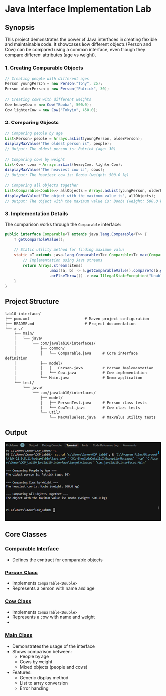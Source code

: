# Java Interface Implementation Lab

## Synopsis
This project demonstrates the power of Java interfaces in creating flexible and maintainable code. It showcases how different objects (Person and Cow) can be compared using a common interface, even though they compare different attributes (age vs weight). 


### 1. Creating Comparable Objects
```java
// Creating people with different ages
Person youngPerson = new Person("Tony", 25);
Person olderPerson = new Person("Patrick", 30);

// Creating cows with different weights
Cow heavyCow = new Cow("Booba", 500.0);
Cow lighterCow = new Cow("Tokyio", 450.0);
```

### 2. Comparing Objects
```java
// Comparing people by age
List<Person> people = Arrays.asList(youngPerson, olderPerson);
displayMaxValue("The oldest person is", people);
// Output: The oldest person is: Patrick (age: 30)

// Comparing cows by weight
List<Cow> cows = Arrays.asList(heavyCow, lighterCow);
displayMaxValue("The heaviest cow is", cows);
// Output: The heaviest cow is: Booba (weight: 500.0 kg)

// Comparing all objects together
List<Comparable<Double>> allObjects = Arrays.asList(youngPerson, olderPerson, heavyCow, lighterCow);
displayMaxValue("The object with the maximum value is", allObjects);
// Output: The object with the maximum value is: Booba (weight: 500.0 kg)
```

### 3. Implementation Details
The comparison works through the `Comparable` interface:
```java
public interface Comparable<T extends java.lang.Comparable<T>> {
    T getComparableValue();
    
    // Static utility method for finding maximum value
    static <T extends java.lang.Comparable<T>> Comparable<T> max(Comparable<T>[] items) {
        // Implementation using Java streams
        return Arrays.stream(items)
                    .max((a, b) -> a.getComparableValue().compareTo(b.getComparableValue()))
                    .orElseThrow(() -> new IllegalStateException("Unable to find maximum value"));
    }
}
```

## Project Structure
```
lab10-interface/
├── pom.xml                         # Maven project configuration
├── README.md                       # Project documentation
└── src/
    ├── main/
    │   └── java/
    │       └── com/javalab10/interfaces/
    │           ├── common/
    │           │   └── Comparable.java     # Core interface definition
    │           ├── model/
    │           │   ├── Person.java         # Person implementation
    │           │   └── Cow.java            # Cow implementation
    │           └── Main.java               # Demo application
    └── test/
        └── java/
            └── com/javalab10/interfaces/
                ├── model/
                │   ├── PersonTest.java     # Person class tests
                │   └── CowTest.java        # Cow class tests
                └── util/
                    └── MaxValueTest.java   # MaxValue utility tests

```
## Output
![Dispaly](images/screenshot.png)

## Core Classes

### [Comparable Interface](src/main/java/com/javalab10/interfaces/common/Comparable.java)
- Defines the contract for comparable objects


### [Person Class](src/main/java/com/javalab10/interfaces/model/Person.java)
- Implements `Comparable<Double>`
- Represents a person with name and age


### [Cow Class](src/main/java/com/javalab10/interfaces/model/Cow.java)
- Implements `Comparable<Double>`
- Represents a cow with name and weight
- 

### [Main Class](src/main/java/com/javalab10/interfaces/Main.java)
- Demonstrates the usage of the interface
- Shows comparison between:
  - People by age
  - Cows by weight
  - Mixed objects (people and cows)
- Features:
  - Generic display method
  - List to array conversion
  - Error handling



